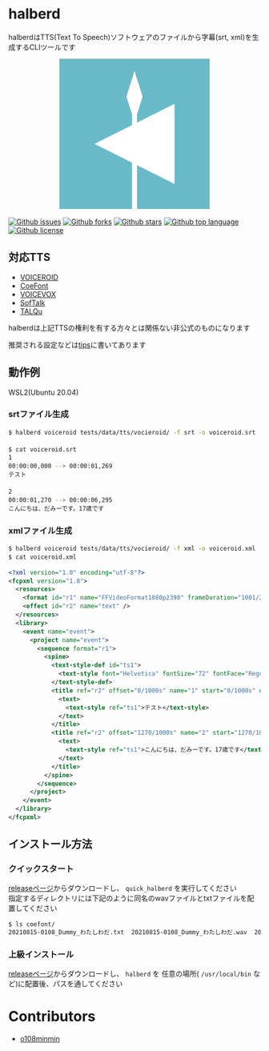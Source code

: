 # halberd

halberdはTTS(Text To Speech)ソフトウェアのファイルから字幕(srt, xml)を生成するCLIツールです

<p align="center">
   <img src="./docs/logo_2048.png" alt="logo" width="300px">
</p>

<!-- # Badges -->

[![Github issues](https://img.shields.io/github/issues/o108minmin/halberd)](https://github.com/o108minmin/halberd/issues)
[![Github forks](https://img.shields.io/github/forks/o108minmin/halberd)](https://github.com/o108minmin/halberd/network/members)
[![Github stars](https://img.shields.io/github/stars/o108minmin/halberd)](https://github.com/o108minmin/halberd/stargazers)
[![Github top language](https://img.shields.io/github/languages/top/o108minmin/halberd)](https://github.com/o108minmin/halberd/)
[![Github license](https://img.shields.io/github/license/o108minmin/halberd)](https://github.com/o108minmin/halberd/)

## 対応TTS

- [VOICEROID](https://www.ah-soft.com/voiceroid/)
- [CoeFont](https://coefont.cloud/)
- [VOICEVOX](https://voicevox.hiroshiba.jp/)
- [SofTalk](https://w.atwiki.jp/softalk/)
- [TALQu](https://booth.pm/ja/items/2755336ls)

halberdは上記TTSの権利を有する方々とは関係ない非公式のものになります

推奨される設定などは[tips](https://github.com/o108minmin/halberd/tree/main/docs/tips)に書いてあります

## 動作例

WSL2(Ubuntu 20.04)

### srtファイル生成

```bash
$ halberd voiceroid tests/data/tts/vocieroid/ -f srt -o voiceroid.srt

$ cat voiceroid.srt
1
00:00:00,000 --> 00:00:01,269
テスト

2
00:00:01,270 --> 00:00:06,295
こんにちは、だみーです。17歳です
```

### xmlファイル生成

```bash
$ halberd voiceroid tests/data/tts/vocieroid/ -f xml -o voiceroid.xml
$ cat voiceroid.xml
```

```xml
<?xml version="1.0" encoding="utf-8"?>
<fcpxml version="1.8">
  <resources>
    <format id="r1" name="FFVideoFormat1080p2398" frameDuration="1001/24000s" width="1920" height="1080" colorSpace="1-1-1 (Rec. 709)" />
    <effect id="r2" name="text" />
  </resources>
  <library>
    <event name="event">
      <project name="event">
        <sequence format="r1">
          <spine>
            <text-style-def id="ts1">
              <text-style font="Helvetica" fontSize="72" fontFace="Regular" fontColor="1 0.999974 0.999991 1" alignment="center" />
            </text-style-def>
            <title ref="r2" offset="0/1000s" name="1" start="0/1000s" duration="1269/1000s">
              <text>
                <text-style ref="ts1">テスト</text-style>
              </text>
            </title>
            <title ref="r2" offset="1270/1000s" name="2" start="1270/1000s" duration="5024/1000s">
              <text>
                <text-style ref="ts1">こんにちは、だみーです。17歳です</text-style>
              </text>
            </title>
          </spine>
        </sequence>
      </project>
    </event>
  </library>
</fcpxml>
```

## インストール方法

### クイックスタート

[releaseページ](https://github.com/o108minmin/halberd/releases)からダウンロードし、 `quick_halberd` を実行してください  
指定するディレクトリには下記のように同名のwavファイルとtxtファイルを配置してください

```bash
$ ls coefont/
20210815-0108_Dummy_わたしわだ.txt  20210815-0108_Dummy_わたしわだ.wav  20210815-0118_Dummy_こんにちわ.txt  20210815-0118_Dummy_こんにちわ.wav
```

### 上級インストール

[releaseページ](https://github.com/o108minmin/halberd/releases)からダウンロードし、 `halberd` を 任意の場所( `/usr/local/bin` など)に配置後、パスを通してください

# Contributors

- [o108minmin](https://github.com/o108minmin)
